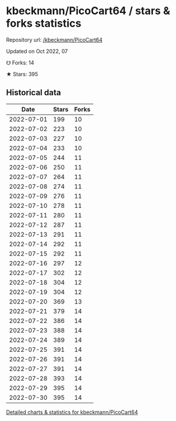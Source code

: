 # kbeckmann/PicoCart64 / stars & forks statistics

Repository url: [/kbeckmann/PicoCart64](https://github.com/kbeckmann/PicoCart64)

Updated on Oct 2022, 07

☋ Forks: 14

★ Stars: 395

## Historical data
| Date | Stars | Forks |
|------|-------|-------|
| 2022-07-01 | 199 | 10 | 
| 2022-07-02 | 223 | 10 | 
| 2022-07-03 | 227 | 10 | 
| 2022-07-04 | 233 | 10 | 
| 2022-07-05 | 244 | 11 | 
| 2022-07-06 | 250 | 11 | 
| 2022-07-07 | 264 | 11 | 
| 2022-07-08 | 274 | 11 | 
| 2022-07-09 | 276 | 11 | 
| 2022-07-10 | 278 | 11 | 
| 2022-07-11 | 280 | 11 | 
| 2022-07-12 | 287 | 11 | 
| 2022-07-13 | 291 | 11 | 
| 2022-07-14 | 292 | 11 | 
| 2022-07-15 | 292 | 11 | 
| 2022-07-16 | 297 | 12 | 
| 2022-07-17 | 302 | 12 | 
| 2022-07-18 | 304 | 12 | 
| 2022-07-19 | 304 | 12 | 
| 2022-07-20 | 369 | 13 | 
| 2022-07-21 | 379 | 14 | 
| 2022-07-22 | 386 | 14 | 
| 2022-07-23 | 388 | 14 | 
| 2022-07-24 | 389 | 14 | 
| 2022-07-25 | 391 | 14 | 
| 2022-07-26 | 391 | 14 | 
| 2022-07-27 | 391 | 14 | 
| 2022-07-28 | 393 | 14 | 
| 2022-07-29 | 395 | 14 | 
| 2022-07-30 | 395 | 14 | 


[Detailed charts & statistics for kbeckmann/PicoCart64](https://reviewgithub.com/rep/kbeckmann/PicoCart64)
